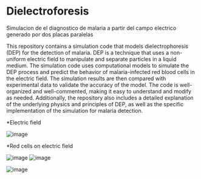 # Dielectroforesis
Simulacion de el diagnostico de malaria a partir del campo electrico generado por dos placas paralelas

This repository contains a simulation code that models dielectrophoresis (DEP) for the detection of malaria. DEP is a technique that uses a non-uniform electric field to manipulate and separate particles in a liquid medium. The simulation code uses computational models to simulate the DEP process and predict the behavior of malaria-infected red blood cells in the electric field. The simulation results are then compared with experimental data to validate the accuracy of the model. The code is well-organized and well-commented, making it easy to understand and modify as needed. Additionally, the repository also includes a detailed explanation of the underlying physics and principles of DEP, as well as the specific implementation of the simulation for malaria detection.

*Electric field

![image](https://user-images.githubusercontent.com/84602829/214531772-0c05fae6-f8dc-4b50-a673-0732e3f4b6ec.png)

*Red cells on electric field

![image](https://user-images.githubusercontent.com/84602829/214531851-0d9354d5-0701-470d-993a-e4bd5277f449.png)
![image](https://user-images.githubusercontent.com/84602829/214531926-8f8a84f6-4dfc-4e02-a8f8-a84118943bc2.png)

![image](https://user-images.githubusercontent.com/84602829/214532016-1c085fbb-382a-46b6-b809-2a9a3e7c4e63.png)
